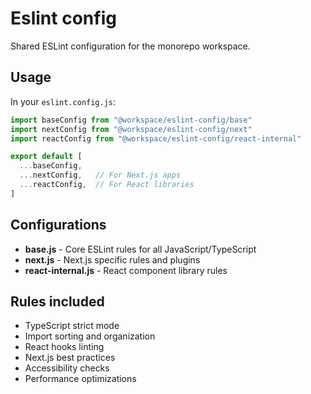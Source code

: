 # Eslint config

Shared ESLint configuration for the monorepo workspace.

## Usage

In your `eslint.config.js`:

```javascript
import baseConfig from "@workspace/eslint-config/base"
import nextConfig from "@workspace/eslint-config/next"
import reactConfig from "@workspace/eslint-config/react-internal"

export default [
  ...baseConfig,
  ...nextConfig,   // For Next.js apps
  ...reactConfig,  // For React libraries
]
```

## Configurations

- **base.js** - Core ESLint rules for all JavaScript/TypeScript
- **next.js** - Next.js specific rules and plugins  
- **react-internal.js** - React component library rules

## Rules included

- TypeScript strict mode
- Import sorting and organization
- React hooks linting
- Next.js best practices
- Accessibility checks
- Performance optimizations
